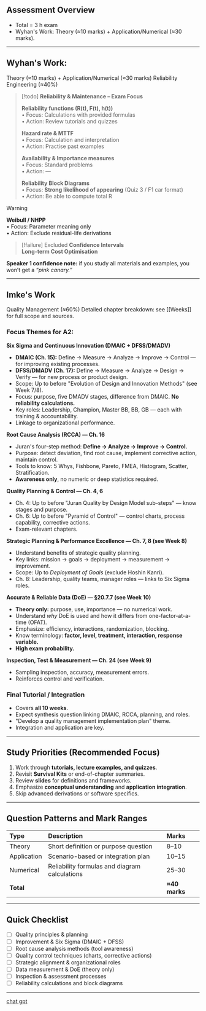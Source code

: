 ## Assessment Overview
- Total = 3 h exam   
- Wyhan's Work: Theory (≈10 marks) + Application/Numerical (≈30 marks).  
---
## Wyhan's Work: 

Theory (≈10 marks) + Application/Numerical (≈30 marks)
Reliability Engineering (≈40%)

> [!todo] **Reliability & Maintenance – Exam Focus**
> 
> **Reliability functions (R(t), F(t), h(t))**  
> • Focus: Calculations with provided formulas  
> • Action: Review tutorials and quizzes  
> 
> **Hazard rate & MTTF**  
> • Focus: Calculation and interpretation  
> • Action: Practise past examples  
> 
> **Availability & Importance measures**  
> • Focus: Standard problems  
> • Action: —  
> 
> **Reliability Block Diagrams**  
> • Focus: **Strong likelihood of appearing** (Quiz 3 / F1 car format)  
> • Action: Be able to compute total R  
 
> [!warning]
> **Weibull / NHPP**  
> • Focus: Parameter meaning only  
> • Action: Exclude residual-life derivations  

> [!failure] Excluded
> **Confidence Intervals**  
> **Long-term Cost Optimisation**  


**Speaker 1 confidence note:** if you study all materials and examples, you won’t get a *“pink canary.”*

---

## Imke's Work

Quality Management (≈60%)
Detailed chapter breakdown: see [[Weeks]] for full scope and sources.

### Focus Themes for A2:

**Six Sigma and Continuous Innovation (DMAIC + DFSS/DMADV)**
- **DMAIC (Ch. 15):** Define → Measure → Analyze → Improve → Control — for improving existing processes.
- **DFSS/DMADV (Ch. 17):** Define → Measure → Analyze → Design → Verify — for new process or product design.
- Scope: Up to before "Evolution of Design and Innovation Methods" (see Week 7/8).
- Focus: purpose, five DMADV stages, difference from DMAIC. **No reliability calculations.**
- Key roles: Leadership, Champion, Master BB, BB, GB — each with training & accountability.
- Linkage to organizational performance.

**Root Cause Analysis (RCCA) — Ch. 16**
- Juran's four-step method: **Define → Analyze → Improve → Control.**
- Purpose: detect deviation, find root cause, implement corrective action, maintain control.
- Tools to know: 5 Whys, Fishbone, Pareto, FMEA, Histogram, Scatter, Stratification.
- **Awareness only**, no numeric or deep statistics required.

**Quality Planning & Control — Ch. 4, 6**
- Ch. 4: Up to before "Juran Quality by Design Model sub-steps" — know stages and purpose.
- Ch. 6: Up to before "Pyramid of Control" — control charts, process capability, corrective actions.
- Exam-relevant chapters.

**Strategic Planning & Performance Excellence — Ch. 7, 8 (see Week 8)**
- Understand benefits of strategic quality planning.
- Key links: mission → goals → deployment → measurement → improvement.
- Scope: Up to *Deployment of Goals* (exclude Hoshin Kanri).
- Ch. 8: Leadership, quality teams, manager roles — links to Six Sigma roles.

**Accurate & Reliable Data (DoE) — §20.7.7 (see Week 10)**
- **Theory only:** purpose, use, importance — no numerical work.
- Understand *why* DoE is used and how it differs from one-factor-at-a-time (OFAT).
- Emphasize: efficiency, interactions, randomization, blocking.
- Know terminology: **factor, level, treatment, interaction, response variable.**
- **High exam probability.**

**Inspection, Test & Measurement — Ch. 24 (see Week 9)**
- Sampling inspection, accuracy, measurement errors.
- Reinforces control and verification.

### Final Tutorial / Integration
- Covers **all 10 weeks**.
- Expect synthesis question linking DMAIC, RCCA, planning, and roles.
- "Develop a quality management implementation plan" theme.
- Integration and application are key.

---

## Study Priorities (Recommended Focus)

1. Work through **tutorials, lecture examples, and quizzes**.  
2. Revisit **Survival Kits** or end-of-chapter summaries.  
3. Review **slides** for definitions and frameworks.  
4. Emphasize **conceptual understanding** and **application integration**.  
5. Skip advanced derivations or software specifics.

---

## Question Patterns and Mark Ranges

| Type | Description | Marks |
|:--|:--|:--|
| Theory | Short definition or purpose question | 8–10 |
| Application | Scenario-based or integration plan | 10–15 |
| Numerical | Reliability formulas and diagram calculations | 25–30 |
| **Total** | | **≈40 marks** |

---

## Quick Checklist

- [ ] Quality principles & planning  
- [ ] Improvement & Six Sigma (DMAIC + DFSS)  
- [ ] Root cause analysis methods (tool awareness)  
- [ ] Quality control techniques (charts, corrective actions)  
- [ ] Strategic alignment & organizational roles  
- [ ] Data measurement & DoE (theory only)  
- [ ] Inspection & assessment processes  
- [ ] Reliability calculations and block diagrams  

---

[chat gpt](https://chatgpt.com/share/6901ffff-f718-8013-baac-45537c83a5bf)
